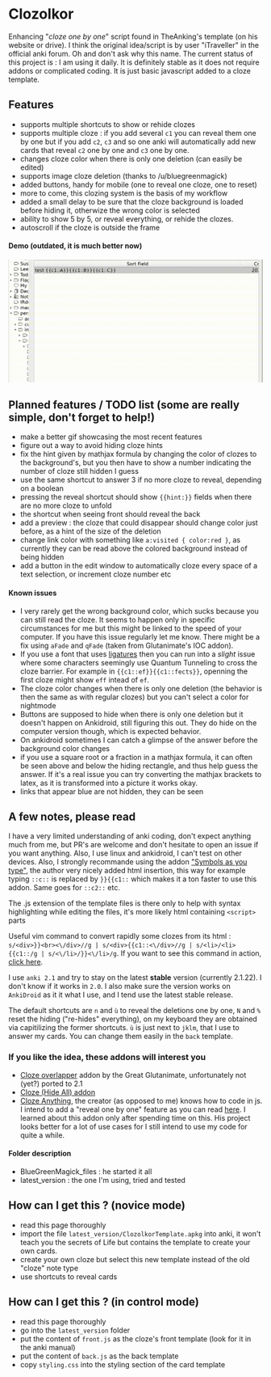 # Clozolkor
Enhancing "*cloze one by one*" script found in TheAnking's template (on his website or drive). I think the original idea/script is by user "iTraveller" in the official anki forum. Oh and don't ask why this name. The current status of this project is : I am using it daily. It is definitely stable as it does not require addons or complicated coding. It is just basic javascript added to a cloze template.


## Features 
* supports multiple shortcuts to show or rehide clozes
* supports multiple cloze : if you add several `c1` you can reveal them one by one but if you add `c2`, `c3` and so one anki will automatically add new cards that reveal `c2` one by one and `c3` one by one.
* changes cloze color when there is only one deletion (can easily be edited)
* supports image cloze deletion (thanks to /u/bluegreenmagick)
* added buttons, handy for mobile (one to reveal one cloze, one to reset)
* more to come, this clozing system is the basis of my workflow
* added a small delay to be sure that the cloze background is loaded before hiding it, otherwize the wrong color is selected
* ability to show 5 by 5, or reveal everything, or rehide the clozes.
* autoscroll if the cloze is outside the frame

#### Demo (outdated, it is much better now)
![demo_gif](bin/demo.gif)

## Planned features / TODO list (some are really simple, don't forget to help!)
* make a better gif showcasing the most recent features
* figure out a way to avoid hiding cloze hints
* fix the hint given by mathjax formula by changing the color of clozes to the background's, but you then have to show a number indicating the number of cloze still hidden I guess
* use the same shortcut to answer 3 if no more cloze to reveal, depending on a boolean
* pressing the reveal shortcut should show `{{hint:}}` fields when there are no more cloze to unfold
* the shortcut when seeing front should reveal the back
* add a preview : the cloze that could disappear should change color just before, as a hint of the size of the deletion
* change link color with something like `a:visited { color:red }`, as currently they can be read above the colored background instead of being hidden
* add a button in the edit window to automatically cloze every space of a text selection, or increment cloze number etc

#### Known issues
* I very rarely get the wrong background color, which sucks because you can still read the cloze. It seems to happen only in specific circumstances for me but this might be linked to the speed of your computer. If you have this issue regularly let me know. There might be a fix using `aFade` and `qFade` (taken from Glutanimate's IOC addon).
* If you use a font that uses [ligatures](https://en.wikipedia.org/wiki/Orthographic_ligature) then you can run into a *slight* issue where some characters seemingly use Quantum Tunneling to cross the cloze barrier. For example in `{{c1::ef}}{{c1::fects}}`, openning the first cloze might show `eff` intead of `ef`.
* The cloze color changes when there is only one deletion (the behavior is then the same as with regular clozes) but you can't select a color for nightmode
* Buttons are supposed to hide when there is only one deletion but it doesn't happen on Ankidroid, still figuring this out. They do hide on the computer version though, which is expected behavior.
* On ankidroid sometimes I can catch a glimpse of the answer before the background color changes
* if you use a square root or a fraction in a mathjax formula, it can often be seen above and below the hiding rectangle, and thus help guess the answer. If it's a real issue you can try converting the mathjax brackets to latex, as it is transformed into a picture it works okay. 
* links that appear blue are not hidden, they can be seen

## A few notes, please read
I have a very limited understanding of anki coding, don't expect anything much from me, but PR's are welcome and don't hesitate to open an issue if you want anything. Also, I use linux and ankidroid, I can't test on other devices. Also, I strongly recommande using the addon ["Symbols as you type"](https://ankiweb.net/shared/info/2040501954), the author very nicely added html insertion, this way for example typing `::c::` is replaced by `}}{{c1::` which makes it a ton faster to use this addon. Same goes for `::c2::` etc.

The .js extension of the template files is there only to help with syntax highlighting while editing the files, it's more likely html containing `<script>` parts

Useful vim command to convert rapidly some clozes from its html : `s/<div>}}<br><\/div>//g | s/<div>{{c1::<\/div>//g | s/<li>/<li>{{c1::/g | s/<\/li>/}}<\/li>/g`. If you want to see this command in action, [click here](bin/demo_vim.gif).

I use `anki 2.1` and try to stay on the latest **stable** version (currently 2.1.22). I don't know if it works in `2.0`. I also make sure the version works on `AnkiDroid` as it it what I use, and I tend use the latest stable release.

The default shortcuts are `n` and `ù` to reveal the deletions one by one, `N` and `%` reset the hiding ("re-hides" everything), on my keyboard they are obtained via capitilizing the former shortcuts. `ù` is just next to `jklm`, that I use to answer my cards. You can change them easily in the `back` template.


### If you like the idea, these addons will interest you
* [Cloze overlapper](https://github.com/Glutanimate/cloze-overlapper) addon by the Great Glutanimate, unfortunately not (yet?) ported to 2.1
* [Cloze (Hide All) addon](https://ankiweb.net/shared/info/1709973686)
* [Cloze Anything](https://github.com/matthayes/anki_cloze_anything), the creator (as opposed to me) knows how to code in js. I intend to add a "reveal one by one" feature as you can read [here](https://github.com/matthayes/anki_cloze_anything/issues/6#issuecomment-629829062). I learned about this addon only after spending time on this. His project looks better for a lot of use cases for I still intend to use my code for quite a while.

#### Folder description
* BlueGreenMagick_files : he started it all
* latest_version : the one I'm using, tried and tested

## How can I get this ? (novice mode)
* read this page thoroughly
* import the file `latest_version/ClozolkorTemplate.apkg` into anki, it won't teach you the secrets of Life but contains the template to create your own cards.
* create your own cloze but select this new template instead of the old "cloze" note type
* use shortcuts to reveal cards

## How can I get this ? (in control mode)
* read this page thoroughly
* go into the `latest_version` folder
* put the content of `front.js` as the cloze's front template (look for it in the anki manual)
* put the content of `back.js` as the back template
* copy `styling.css` into the styling section of the card template
